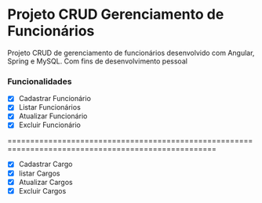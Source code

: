 # Projeto CRUD Gerenciamento de Funcionários

<p>Projeto CRUD de gerenciamento de funcionários desenvolvido com Angular, Spring e MySQL. Com fins de desenvolvimento pessoal</p> 

### Funcionalidades

- [x] Cadastrar Funcionário
- [x] Listar Funcionários
- [x] Atualizar Funcionário
- [x] Excluir Funcionário

====================================================================================================

- [x] Cadastrar Cargo
- [x] listar Cargos
- [x] Atualizar Cargos
- [x] Excluir Cargos